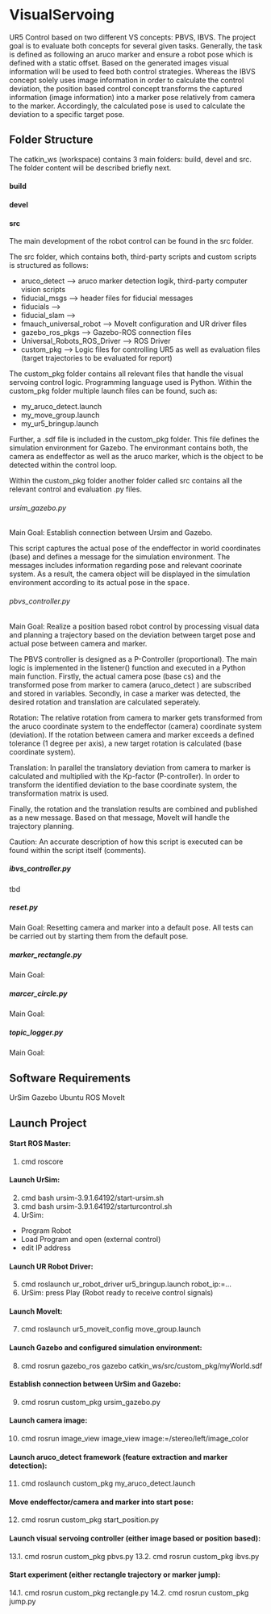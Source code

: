 # VisualServoing
UR5 Control based on two different VS concepts: PBVS, IBVS.
The project goal is to evaluate both concepts for several given tasks. Generally, the task is defined as following an aruco marker and ensure a robot pose which is defined with a static offset. Based on the generated images visual information will be used to feed both control strategies. 
Whereas the IBVS concept solely uses image information in order to calculate the control deviation, the position based control concept transforms the captured information (image information) into a marker pose relatively from camera to the marker. Accordingly, the calculated pose is used to calculate the deviation to a specific target pose.  

## Folder Structure

The catkin_ws (workspace) contains 3 main folders: build, devel and src. The folder content will be described briefly next.

#### build

#### devel

#### src

The main development of the robot control can be found in the src folder.

The src folder, which contains both, third-party scripts and custom scripts is structured as follows:
- aruco_detect                    --> aruco marker detection logik, third-party computer vision scripts
- fiducial_msgs                   --> header files for fiducial messages 
- fiducials                       -->
- fiducial_slam                   -->
- fmauch_universal_robot          --> MoveIt configuration and UR driver files
- gazebo_ros_pkgs                 --> Gazebo-ROS connection files
- Universal_Robots_ROS_Driver     --> ROS Driver
- custom_pkg                      --> Logic files for controlling UR5 as well as evaluation files (target trajectories to be evaluated for report)

The custom_pkg folder contains all relevant files that handle the visual servoing control logic. Programming language used is Python.
Within the custom_pkg folder multiple launch files can be found, such as:
- my_aruco_detect.launch
- my_move_group.launch
- my_ur5_bringup.launch

Further, a .sdf file is included in the custom_pkg folder. This file defines the simulation environment for Gazebo. The environmant contains both, the camera as endeffector as well as the aruco marker, which is the object to be detected within the control loop.

Within the custom_pkg folder another folder called src contains all the relevant control and evaluation .py files. 

###### ursim_gazebo.py

Main Goal: Establish connection between Ursim and Gazebo. 

This script captures the actual pose of the endeffector in world coordinates (base) and defines a message for the simulation environment. The messages includes information regarding pose and relevant coorinate system. As a result, the camera object will be displayed in the simulation environment according to its actual pose in the space.

###### pbvs_controller.py

Main Goal: Realize a position based robot control by processing visual data and planning a trajectory based on the deviation between target pose and actual pose between camera and marker.

The PBVS controller is designed as a P-Controller (proportional). The main logic is implemented in the listener() function and executed in a Python main function. Firstly, the actual camera pose (base cs) and the transformed pose from marker to camera (aruco_detect ) are subscribed and stored in variables. Secondly, in case a marker was detected, the desired rotation and translation are calculated seperately.

Rotation: The relative rotation from camera to marker gets transformed from the aruco coordinate system to the endeffector (camera) coordinate system (deviation). If the rotation between camera and marker exceeds a defined tolerance (1 degree per axis), a new target rotation is calculated (base coordinate system). 

Translation: In parallel the translatory deviation from camera to marker is calculated and multiplied with the Kp-factor (P-controller). In order to transform the identified deviation to the base coordinate system, the transformation matrix is used. 

Finally, the rotation and the translation results are combined and published as a new message. Based on that message, MoveIt will handle the trajectory planning. 

Caution: An accurate description of how this script is executed can be found within the script itself (comments).

##### ibvs_controller.py

tbd

##### reset.py

Main Goal: Resetting camera and marker into a default pose. All tests can be carried out by starting them from the default pose.

##### marker_rectangle.py

Main Goal: 

##### marcer_circle.py

Main Goal:

##### topic_logger.py

Main Goal: 

## Software Requirements
 UrSim
 Gazebo
 Ubuntu
 ROS 
 MoveIt
 
## Launch Project

#### Start ROS Master:
1. cmd roscore 

#### Launch UrSim:
2. cmd bash ursim-3.9.1.64192/start-ursim.sh 
3. cmd bash ursim-3.9.1.64192/starturcontrol.sh
4. UrSim: 
- Program Robot
- Load Program and open (external control)
- edit IP address 

#### Launch UR Robot Driver:
5. cmd roslaunch ur_robot_driver ur5_bringup.launch robot_ip:=...
6. UrSim: press Play (Robot ready to receive control signals)

#### Launch MoveIt:
7. cmd roslaunch ur5_moveit_config move_group.launch

#### Launch Gazebo and configured simulation environment:
8. cmd rosrun gazebo_ros gazebo catkin_ws/src/custom_pkg/myWorld.sdf

#### Establish connection between UrSim and Gazebo:
9. cmd rosrun custom_pkg ursim_gazebo.py

#### Launch camera image:
10. cmd rosrun image_view image_view image:=/stereo/left/image_color

#### Launch aruco_detect framework (feature extraction and marker detection):
11. cmd roslaunch custom_pkg my_aruco_detect.launch

#### Move endeffector/camera and marker into start pose:
12. cmd rosrun custom_pkg start_position.py

#### Launch visual servoing controller (either image based or position based):
13.1. cmd rosrun custom_pkg pbvs.py
13.2. cmd rosrun custom_pkg ibvs.py

#### Start experiment (either rectangle trajectory or marker jump):
14.1. cmd rosrun custom_pkg rectangle.py
14.2. cmd rosrun custom_pkg jump.py
    
 







